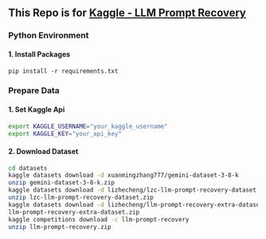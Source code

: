 ## This Repo is for [Kaggle - LLM Prompt Recovery](https://www.kaggle.com/competitions/llm-prompt-recovery)

### Python Environment

#### 1. Install Packages

```b
pip install -r requirements.txt
```

### Prepare Data

#### 1. Set Kaggle Api

```bash
export KAGGLE_USERNAME="your_kaggle_username"
export KAGGLE_KEY="your_api_key"
```

#### 2. Download Dataset
```bash
cd datasets
kaggle datasets download -d xuanmingzhang777/gemini-dataset-3-8-k
unzip gemini-dataset-3-8-k.zip
kaggle datasets download -d lizhecheng/lzc-llm-prompt-recovery-dataset
unzip lzc-llm-prompt-recovery-dataset.zip
kaggle datasets download -d lizhecheng/llm-prompt-recovery-extra-dataset
llm-prompt-recovery-extra-dataset.zip
kaggle competitions download -c llm-prompt-recovery
unzip llm-prompt-recovery.zip
```
